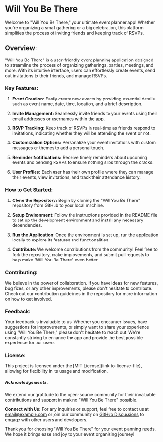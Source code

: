 <h1>Will You Be There</h1>

Welcome to "Will You Be There," your ultimate event planner app! Whether you're organizing a small gathering or a big celebration, this platform simplifies the process of inviting friends and keeping track of RSVPs.

<h2>Overview:</h2>
"Will You Be There" is a user-friendly event planning application designed to streamline the process of organizing gatherings, parties, meetings, and more. With its intuitive interface, users can effortlessly create events, send out invitations to their friends, and manage RSVPs.

<h3>Key Features:</h3>

1. **Event Creation:** Easily create new events by providing essential details such as event name, date, time, location, and a brief description.

2. **Invite Management:** Seamlessly invite friends to your events using their email addresses or usernames within the app.

3. **RSVP Tracking:** Keep track of RSVPs in real-time as friends respond to invitations, indicating whether they will be attending the event or not.

4. **Customization Options:** Personalize your event invitations with custom messages or themes to add a personal touch.

5. **Reminder Notifications:** Receive timely reminders about upcoming events and pending RSVPs to ensure nothing slips through the cracks.

6. **User Profiles:** Each user has their own profile where they can manage their events, view invitations, and track their attendance history.

<h3>How to Get Started:</h3>

1. **Clone the Repository:** Begin by cloning the "Will You Be There" repository from GitHub to your local machine.

2. **Setup Environment:** Follow the instructions provided in the README file to set up the development environment and install any necessary dependencies.

3. **Run the Application:** Once the environment is set up, run the application locally to explore its features and functionalities.

4. **Contribute:** We welcome contributions from the community! Feel free to fork the repository, make improvements, and submit pull requests to help make "Will You Be There" even better.

<h3>Contributing:</h3>
We believe in the power of collaboration. If you have ideas for new features, bug fixes, or any other improvements, please don't hesitate to contribute. Check out our contribution guidelines in the repository for more information on how to get involved.

<h3>Feedback:</h3>
Your feedback is invaluable to us. Whether you encounter issues, have suggestions for improvements, or simply want to share your experience using "Will You Be There," please don't hesitate to reach out. We're constantly striving to enhance the app and provide the best possible experience for our users.

<h3>License:</h3>
This project is licensed under the [MIT License](link-to-license-file), allowing for flexibility in its usage and modification.

<h5>Acknowledgements:</h5>
We extend our gratitude to the open-source community for their invaluable contributions and support in making "Will You Be There" possible.

**Connect with Us:**
For any inquiries or support, feel free to contact us at [email@example.com](mailto:email@example.com) or join our community on [GitHub Discussions](link-to-discussions) to engage with other users and developers.

Thank you for choosing "Will You Be There" for your event planning needs. We hope it brings ease and joy to your event organizing journey!
